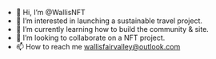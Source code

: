 - 👋 Hi, I’m @WallisNFT
- 👀 I’m interested in launching a sustainable travel project. 
- 🌱 I’m currently learning how to build the community & site.  
- 💞️ I’m looking to collaborate on a NFT project. 
- 📫 How to reach me wallisfairvalley@outlook.com

<!---
WallisNFT/WallisNFT is a ✨ special ✨ repository because its `README.md` (this file) appears on your GitHub profile.
You can click the Preview link to take a look at your changes.
--->
